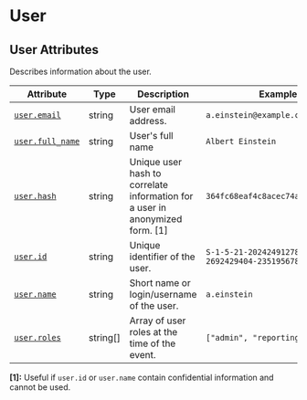 <!--- Hugo front matter used to generate the website version of this page:
--->

<!-- NOTE: THIS FILE IS AUTOGENERATED. DO NOT EDIT BY HAND. -->
<!-- see templates/registry/markdown/attribute_namespace.md.j2 -->

# User

## User Attributes

Describes information about the user.

| Attribute                                                              | Type     | Description                                                                  | Examples                                           | Stability                                                        |
| ---------------------------------------------------------------------- | -------- | ---------------------------------------------------------------------------- | -------------------------------------------------- | ---------------------------------------------------------------- |
| <a id="`user-email`" href="#`user-email`">`user.email`</a>             | string   | User email address.                                                          | `a.einstein@example.com`                           | ![Experimental](https://img.shields.io/badge/-experimental-blue) |
| <a id="`user-full-name`" href="#`user-full-name`">`user.full_name`</a> | string   | User's full name                                                             | `Albert Einstein`                                  | ![Experimental](https://img.shields.io/badge/-experimental-blue) |
| <a id="`user-hash`" href="#`user-hash`">`user.hash`</a>                | string   | Unique user hash to correlate information for a user in anonymized form. [1] | `364fc68eaf4c8acec74a4e52d7d1feaa`                 | ![Experimental](https://img.shields.io/badge/-experimental-blue) |
| <a id="`user-id`" href="#`user-id`">`user.id`</a>                      | string   | Unique identifier of the user.                                               | `S-1-5-21-202424912787-2692429404-2351956786-1000` | ![Experimental](https://img.shields.io/badge/-experimental-blue) |
| <a id="`user-name`" href="#`user-name`">`user.name`</a>                | string   | Short name or login/username of the user.                                    | `a.einstein`                                       | ![Experimental](https://img.shields.io/badge/-experimental-blue) |
| <a id="`user-roles`" href="#`user-roles`">`user.roles`</a>             | string[] | Array of user roles at the time of the event.                                | `["admin", "reporting_user"]`                      | ![Experimental](https://img.shields.io/badge/-experimental-blue) |

**[1]:** Useful if `user.id` or `user.name` contain confidential information and cannot be used.
